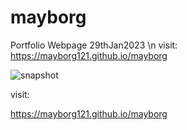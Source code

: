 # mayborg
Portfolio Webpage 29thJan2023 \n
visit:
https://mayborg121.github.io/mayborg

![snapshot](https://user-images.githubusercontent.com/72288591/215305197-118a521c-c9ff-4962-83eb-482bf5c23926.jpeg)

visit:

https://mayborg121.github.io/mayborg
